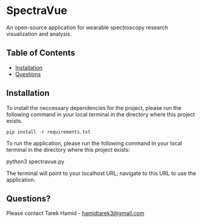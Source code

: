 # SpectraVue
An open-source application for wearable spectroscopy research visualization and analysis. 

## Table of Contents

- [Installation](#installation)
- [Questions](#questions)

## Installation

To install the neccessary dependencies for the project, please run the following command in your local terminal in the directory where this project exists. 

`pip install -r requirements.txt`

To run the application, please run the following command in your local terminal in the directory where this project exists:

python3 spectravue.py

The terminal will point to your localhost URL; navigate to this URL to use the application. 

## Questions? 

Please contact Tarek Hamid - hamidtarek3@gmail.com
